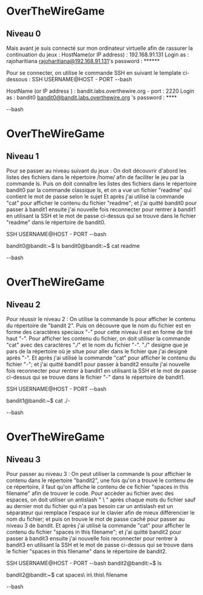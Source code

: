 # OverTheWireGame
## Niveau 0
Mais avant je suis connecté sur mon ordinateur virtuelle afin de rassurer la continuation du jeux :
HostName(or IP address) : 192.168.91.131
Login as : rajoharitiana
rajoharitiana@192.168.91.131's password : ******

Pour se connecter, on utilise le commande SSH en suivant le template ci-dessous : 
SSH USERNAME@HOST - PORT
--bash

HostName (or IP address ) : bandit.labs.overthewire.org  - port : 2220
Login as : bandit0
bandit0@bandit.labs.overthewire.org 's  password : ****

--bash
# OverTheWireGame
## Niveau 1
Pour se passer au niveau suivant du jeux :
On doit découvrir d'abord les listes des fichiers dans le répertoire /home/ afin de faciliter le jeu par la commande ls.
Puis on doit connaître les listes des fichiers dans le répertoire bandit0 par la commande classique ls, et on a vue un fichier "readme" qui contient le mot de passe selon le sujet
Et après j'ai utilisé la commande "cat" pour afficher le contenu du fichier "readme"; et j'ai quitté bandit0 pour passer à bandit1 ensuite j'ai nouvelle fois reconnecter pour rentrer à bandit1 en utilisant la SSH et le mot de passe ci-dessus qui se trouve dans le fichier "readme" dans le répertoire de bandit0.

SSH USERNAME@HOST - PORT
--bash

bandit0@bandit:~$ ls 
bandit0@bandit:~$ cat readme

--bash
# OverTheWireGame
## Niveau 2
Pour réussir le niveau 2 :
On utilise la commande ls pour afficher le contenu du répertoire de "bandit 2".
Puis on découvre que le nom du fichier est en forme des caractères speciaux "-" pour cette niveau il est en forme de tiré haut "-". Pour afficher les contenu du fichier, on doit utiliser la commande "cat" avec des caractères "./" et le nom du fichier "-".
"./" designe que je pars de la répertoire où je situe pour aller dans le fichier que j'ai designé après "-".
Et après j'ai utilisé la commande "cat" pour afficher le contenu du fichier "-"; et j'ai quitté bandit1 pour passer à bandit2 ensuite j'ai nouvelle fois reconnecter pour rentrer à bandit1 en utilisant la SSH et le mot de passe ci-dessus qui se trouve dans le fichier "-" dans le répertoire de bandit1.

SSH USERNAME@HOST - PORT
--bash

bandit1@bandit:~$ cat ./-

--bash
# OverTheWireGame
## Niveau 3
Pour passer au niveau 3 :
On peut utiliser la commande ls pour affichier le contenu dans le répertoire "bandit2", une fois qu'on a trouvé le contenu de ce répertoire, il faut qu'on affiche le contenu de ce fichier "spaces in this filename" afin de trouver le code.
Pour accèder au fichier avec des espaces, on doit utiliser un antislash " \ " après chaque mots du fichier sauf au dernier mot du fichier qui n'a pas besoin car un antislash est un séparateur qui remplace l'espace sur le clavier afin de mieux différencier le nom du fichier; et puis on trouve le mot de passe caché pour passer au niveau 3 de bandit.
Et après j'ai utilisé la commande "cat" pour afficher le contenu du fichier "spaces in this filename"; et j'ai quitté bandit2 pour passer à bandit3 ensuite j'ai nouvelle fois reconnecter pour rentrer à bandit3 en utilisant la SSH et le mot de passe ci-dessus qui se trouve dans le fichier "spaces in this filename" dans le répertoire de bandit2.

SSH USERNAME@HOST - PORT
--bash
bandit2@bandit:~$ ls

bandit2@bandit:~$ cat spaces\ in\ this\ filename

--bash
